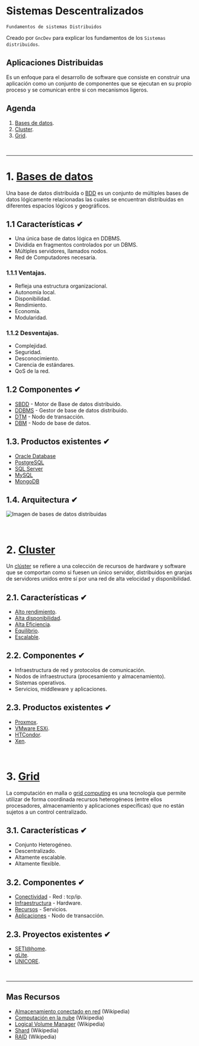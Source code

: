 # Sistemas Descentralizados
<p><code>Fundamentos de sistemas Distribuidos</code></p>
<p>Creado por <code>GncDev</code> para explicar los fundamentos de los <code>Sistemas distribuidos</code>.</p>

## Aplicaciones Distribuidas
Es un enfoque para el desarrollo de software que consiste en construir una aplicación como un conjunto de componentes que se ejecutan en su propio proceso y se comunican entre si con mecanismos ligeros.

## Agenda
1. [Bases de datos](#1-bases-de-datos).
1. [Cluster](#2-Cluster).
1. [Grid](#3-Grid).

<br>

---
# 1. [Bases de datos](#agenda)
Una base de datos distribuida o [BDD][1] es un conjunto de múltiples bases de datos lógicamente relacionadas las cuales se encuentran distribuidas en diferentes espacios lógicos y geográficos.

[1]:https://es.wikipedia.org/wiki/Base_de_datos_distribuida

## 1.1 Características ✔
* Una única base de datos lógica en DDBMS.
* Dividida en fragmentos controlados por un DBMS.
* Múltiples servidores, llamados nodos.
* Red de Computadores necesaria.

### 1.1.1 Ventajas.
* Refleja una estructura organizacional.
* Autonomía local.
* Disponibilidad.
* Rendimiento.
* Economía.
* Modularidad.

### 1.1.2 Desventajas.
* Complejidad.
* Seguridad.
* Desconocimiento.
* Carencia de estándares.
* QoS de la red.

## 1.2 Componentes ✔
* [SBDD][12_1] - Motor de Base de datos distribuido.
* [DDBMS][12_1] - Gestor de base de datos distribuido.
* [DTM][12_1] - Nodo de transacción.
* [DBM][12_1] - Nodo de base de datos.

[12_1]:https://es.wikipedia.org/wiki/Base_de_datos_distribuida


## 1.3. Productos existentes ✔
* [Oracle Database][13_1]
* [PostgreSQL][13_2]
* [SQL Server][13_3]
* [MySQL][13_4]
* [MongoDB][13_5]

[13_1]:https://es.wikipedia.org/wiki/Oracle_Database
[13_2]:https://es.wikipedia.org/wiki/PostgreSQL
[13_3]:https://es.wikipedia.org/wiki/Microsoft_SQL_Server
[13_4]:https://es.wikipedia.org/wiki/MySQL
[13_5]:https://es.wikipedia.org/wiki/MongoDB

## 1.4. Arquitectura ✔

![Imagen de bases de datos distribuidas ](../img/app-db-distributed-.svg "Sistemas distribuidos")

<br>

# 2. [Cluster](#agenda)
Un [clúster][2] se refiere a una colección de recursos de hardware y software que se comportan como si fuesen un único servidor, distribuidos en granjas de servidores unidos entre sí por una red de alta velocidad y disponibilidad.

[2]:https://es.wikipedia.org/wiki/Cl%C3%BAster_de_computadoras


## 2.1. Características ✔
* [Alto rendimiento][21_1].
* [Alta disponibilidad][21_2].
* [Alta Eficiencia][21_3].
* [Equilibrio][21_4].
* [Escalable][21_5].

[21_1]:https://es.wikipedia.org/wiki/Cl%C3%BAster_de_alto_rendimiento
[21_2]:https://es.wikipedia.org/wiki/Cl%C3%BAster_de_alta_disponibilidad
[21_3]:https://en.wikipedia.org/wiki/High-throughput_computing
[21_4]:https://es.wikipedia.org/wiki/Equilibrio_de_carga
[21_5]:https://es.wikipedia.org/wiki/Escalabilidad

## 2.2. Componentes ✔
* Infraestructura de red y protocolos de comunicación.
* Nodos de infraestructura (procesamiento y almacenamiento).
* Sistemas operativos.
* Servicios, middleware y aplicaciones.

## 2.3. Productos existentes ✔
* [Proxmox][23_1].
* [VMware ESXi][23_2].
* [HTCondor][23_3].
* [Xen][23_4].

[23_1]:https://es.wikipedia.org/wiki/Proxmox_Virtual_Environment
[23_2]:https://es.wikipedia.org/wiki/VMware_ESXi
[23_3]:https://en.wikipedia.org/wiki/HTCondor
[23_4]:https://es.wikipedia.org/wiki/Xen

<br>

# 3. [Grid](#agenda)
La computación en malla o [grid computing][3] es una tecnología que permite utilizar de forma coordinada recursos heterogéneos (entre ellos procesadores, almacenamiento y aplicaciones específicas) que no están sujetos a un control centralizado.

[3]:https://es.wikipedia.org/wiki/Computaci%C3%B3n_en_malla


## 3.1. Características ✔
* Conjunto Heterogéneo. 
* Descentralizado.
* Altamente escalable.
* Altamente flexible.

## 3.2. Componentes ✔
* [Conectividad][32_] - Red : tcp/ip.
* [Infraestructura][32_] - Hardware.
* [Recursos][32_] - Servicios.
* [Aplicaciones][32_] - Nodo de transacción.

[32_]:https://es.wikipedia.org/wiki/Computaci%C3%B3n_en_malla

## 2.3. Proyectos existentes ✔
* [SETI@home][33_1].
* [gLite][33_2].
* [UNICORE][33_3].

[33_1]:https://es.wikipedia.org/wiki/SETI@home
[33_2]:https://en.wikipedia.org/wiki/GLite
[33_3]:https://en.wikipedia.org/wiki/UNICORE


<br>

---
## Mas Recursos
- [Almacenamiento conectado en red](https://es.wikipedia.org/wiki/Almacenamiento_conectado_en_red) (Wikipedia)
- [Computación en la nube](https://es.wikipedia.org/wiki/Computaci%C3%B3n_en_la_nube) (Wikipedia)
- [Logical Volume Manager](https://es.wikipedia.org/wiki/Logical_Volume_Manager_(Linux)) (Wikipedia)
- [Shard](https://es.wikipedia.org/wiki/Shard_(arquitectura_de_base_de_datos)) (Wikipedia)
- [RAID](https://es.wikipedia.org/wiki/RAID) (Wikipedia)

